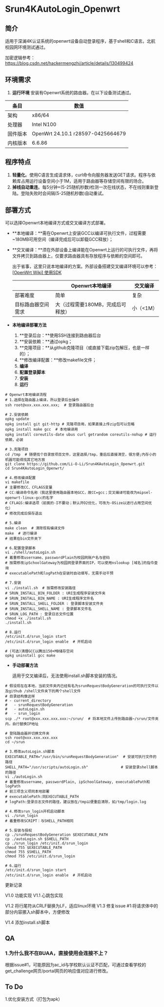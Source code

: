 # Srun4KAutoLogin_Openwrt

## 简介

适用于深澜4K认证系统的openwrt设备自动登录程序，基于shell和C语言。北航校园网环境测试通过。

加密逻辑参考：<https://blog.csdn.net/hackermengzhi/article/details/130499424>

## 环境需求

1. **运行环境**
    安装有Openwrt系统的路由器。在以下设备测试通过。

条目 | 数值
-----|-----
 架构 | x86/64                            
 处理器 | Intel N100 
 固件版本 | OpenWrt 24.10.1 r28597-0425664679 
 内核版本 | 6.6.86 

## 程序特点

1. **轻量化**。使用C语言生成请求体，curl命令向服务器发送GET请求。程序与依赖库占用运行设备空间小于1M，适用于路由器等存储空间有限的场合。
2. **掉线自动重连**。每5分钟+(5-25随机秒数)检测一次在线状态，不在线则重新登陆。登陆失败时会间隔(5-25随机秒数)自动重试。

## 部署方式

可以选择Openwrt本地编译方式或交叉编译方式部署。

- **本地编译：**需在Openwrt上安装GCC以编译可执行文件，过程需要~180MB可用空间（编译完成后可以卸载GCC释放）；

- **交叉编译：**须在外部设备上编译能在Openwrt上运行的可执行文件，再将文件拷贝到路由器上，仅要求路由器具有存放程序与依赖的空间即可。

  出于省事，这里只说本地编译的方案。外部设备搭建交叉编译环境可以参考：[[OpenWrt Wiki\] 使用SDK](https://openwrt.org/zh/docs/guide-developer/using_the_sdk)

  |                    | Openwrt本地编译                   | 交叉编译  |
  | ------------------ | --------------------------------- | --------- |
  | 部署难度           | 简单                              | 复杂      |
  | 目标路由器空间需求 | 大（过程需要180MB，完成后可释放） | 小（<1M） |

- **本地编译部署方法**

  1. **登录后台：**使用SSH连接到路由器后台
  2. **安装依赖：**通过opkg；
  3. **克隆项目：**从github克隆项目（或直接下载zip包解压，也是一样的）；
  4. **修改编译配置：**修改makefile文件；
  5. **编译**
  6. **配置登录脚本**
  7. **安装**
  8. **运行**
```shell
# Openwrt本地编译流程
# 1.选择在路由器上编译，所以登录后台操作
ssh root@xxx.xxx.xxx.xxx;  # 登录路由器后台

# 2.安装依赖
opkg update
opkg install git git-http # 克隆项目用，如果直接上传zip包可以忽略
opkg install make gcc  # 本地编译用
opkg install coreutils-date ubus curl getrandom coreutils-nohup # 运行依赖，必装

# 3.克隆项目
cd /tmp  # 随便找个目录放项目文件，这里选择/tmp，重启后直接清空，很方便;内存小的机器可能得找其它地方放
git clone https://github.com/Li-O-Li/Srun4KAutoLogin_Openwrt.git
cd Srun4KAutoLogin_Openwrt/

# 4.修改编译配置
vi makefile
# 主要修改CC、CFLAGS变量
# CC:编译命令名称（我这里使用路由器本地GCC，故CC=gcc；交叉编译可能改为mipsel-openwrt-linux-gcc的名字
# CFLAGS:编译选项（前面的-I不要动；默认开O2优化，可改为-OSize以进行占用空间优化）
# 修改完成后保存退出

# 5.编译
make clean  # 清除现有编译文件
make  # 进行编译
# 结果在bin文件夹下

# 6.配置登录脚本
vi ./shell/autoLogin.sh
# 着重修改username、passwordPlain为校园网账户名与密码
# 按需修改ipSchoolGateway为校园网登录界面的IP，可以使用nslookup [域名]的指令查询
# executablePath和logPath在安装时自动填写，无需手动干预

# 7.安装
vi ./install.sh  # 按需修改安装路径
# SRUN_INSTALL_BIN_FOLDER : URI生成程序安装文件夹
# SRUN_INSTALL_BIN_NAME : URI生成程序文件名
# SRUN_INSTALL_SHELL_FOLDER : 登录脚本安装文件夹
# SRUN_INSTALL_SHELL_NAME : 登录脚本文件名
# SRUN_LOG_PATH : 登录日志文件位置
chmod +x ./install.sh
./install.sh

# 8.运行
/etc/init.d/srun_login start
/etc/init.d/srun_login enable  # 开机启动

# (可选)清理GCC以腾出150+MB储存空间
opkg uninstall gcc make
```
- **手动部署方法**

  适用于交叉编译后，无法使用install.sh脚本安装的情况。

```shell
# 假设现在在本地，当前文件夹内已经有名为srunRequestBodyGeneration的可执行文件以及github /shell文件夹下的两个shell文件
# 目录结构像这样
# - current_directory
#   - srunRequestBodyGeneration
#   - autoLogin.sh
#   - srun_login
scp ./* root@xxx.xxx.xxx.xxx:~/srun/  # 将本地文件上传到路由器~/srun/文件夹内，自行替换IP地址

# 登陆路由器并切换文件夹
ssh root@xxx.xxx.xxx.xxx
cd ~/srun

# 3.修改autoLogin.sh脚本
EXECUTABLE_PATH="/usr/bin/srunRequestBodyGeneration"  # 安装可执行文件的路径
SHELL_PATH="/usr/scripts/autoLogin.sh"				 # 安装登录shell脚本的路径
vi ./autoLogin.sh
# 着重修改username, passwordPlain, ipSchoolGateway, executablePath和logPath
# 前三项含义项同本地部署
# executablePath:同EXECUTABLE_PATH
# logPath:登录日志文件的路径，建议放在/tmp以便重启清除，如/tmp/login.log

# 4.修改srun_login开机启动脚本
vi ./srun_login
# 着重修改SCRIPT：与SHELL_PATH相同

# 5.安装与授权
cp ./srunRequestBodyGeneration $EXECUTABLE_PATH
cp ./autoLogin.sh $SHELL_PATH
cp ./srun_login /etc/init.d/srun_login
chmod 755 $EXECUTABLE_PATH
chmod 755 $SHELL_PATH
chmod 755 /etc/init.d/srun_login

# 6.运行
/etc/init.d/srun_login start
/etc/init.d/srun_login enable  # 开机启动
```

  更新记录

V1.0 功能实现
V1.1 心跳包实现

V1.2 将行尾符从CRLF替换为LF，适应linux环境
V1.3 修复issue #1:将请求体中的部分内容挪入sh脚本中，方便修改

V1.4 添加install.sh脚本

## QA

### 1.为什么我不在BUAA，直接使用会连接不上？

根据issue#1，可能原因为ac_id与学校默认认证不匹配，可通过查看学校的get_challenge网页/portal网页的响应值对应进行修改。

## To Do

1.优化安装方式（打包为apk）

